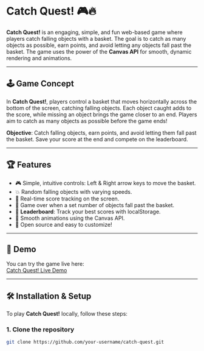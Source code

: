 # Catch Quest! 🎮🔥

**Catch Quest!** is an engaging, simple, and fun web-based game where players catch falling objects with a basket. The goal is to catch as many objects as possible, earn points, and avoid letting any objects fall past the basket. The game uses the power of the **Canvas API** for smooth, dynamic rendering and animations.

---

## 🕹️ **Game Concept**
In **Catch Quest!**, players control a basket that moves horizontally across the bottom of the screen, catching falling objects. Each object caught adds to the score, while missing an object brings the game closer to an end. Players aim to catch as many objects as possible before the game ends!

**Objective**: Catch falling objects, earn points, and avoid letting them fall past the basket. Save your score at the end and compete on the leaderboard.

---

## 🏆 **Features**
- 🎮 Simple, intuitive controls: Left & Right arrow keys to move the basket.
- 💥 Random falling objects with varying speeds.
- 📝 Real-time score tracking on the screen.
- 🛑 Game over when a set number of objects fall past the basket.
- 🌟 **Leaderboard**: Track your best scores with localStorage.
- 🔄 Smooth animations using the Canvas API.
- 🔧 Open source and easy to customize!

---

## 🚀 **Demo**
You can try the game live here:  
[Catch Quest! Live Demo](https://luis33k.github.io/CatchQuest/)

---

## 🛠️ **Installation & Setup**

To play **Catch Quest!** locally, follow these steps:

### 1. Clone the repository
```bash
git clone https://github.com/your-username/catch-quest.git
